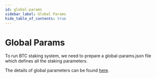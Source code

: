 ```yaml
---
id: global-params
sidebar_label: Global Params
hide_table_of_contents: true
---
```


# Global Params

To run BTC staking system, we need to prepare a global-params.json file which defines all the staking parameters. 

The details of global parameters can be found [here](https://github.com/babylonchain/networks/tree/main/bbn-test-4/parameters).